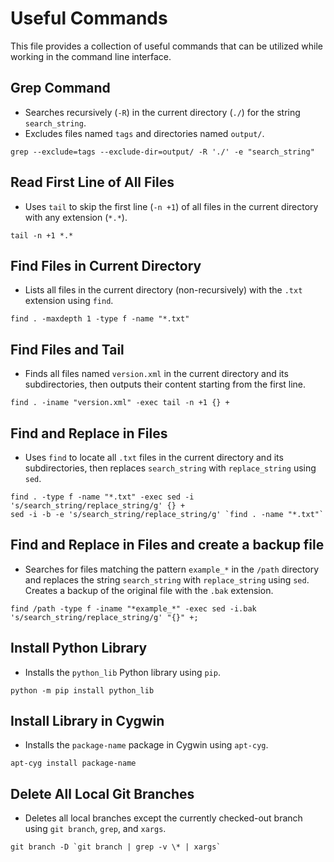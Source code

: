 # Useful Commands
This file provides a collection of useful commands that can be utilized while working in the command line interface.

## Grep Command
- Searches recursively (`-R`) in the current directory (`./`) for the string `search_string`.
- Excludes files named `tags` and directories named `output/`.
```
grep --exclude=tags --exclude-dir=output/ -R './' -e "search_string"
```

## Read First Line of All Files
- Uses `tail` to skip the first line (`-n +1`) of all files in the current directory with any extension (`*.*`).
```
tail -n +1 *.*
```

## Find Files in Current Directory
- Lists all files in the current directory (non-recursively) with the `.txt` extension using `find`.
```
find . -maxdepth 1 -type f -name "*.txt"
```

## Find Files and Tail
- Finds all files named `version.xml` in the current directory and its subdirectories, then outputs their content starting from the first line.
```
find . -iname "version.xml" -exec tail -n +1 {} +
```

## Find and Replace in Files
- Uses `find` to locate all `.txt` files in the current directory and its subdirectories, then replaces `search_string` with `replace_string` using `sed`.
```
find . -type f -name "*.txt" -exec sed -i 's/search_string/replace_string/g' {} +
sed -i -b -e 's/search_string/replace_string/g' `find . -name "*.txt"`
```

## Find and Replace in Files and create a backup file
- Searches for files matching the pattern `example_*` in the `/path` directory and replaces the string `search_string` with `replace_string` using `sed`. Creates a backup of the original file with the `.bak` extension.
```
find /path -type f -iname "*example_*" -exec sed -i.bak 's/search_string/replace_string/g' "{}" +;
```

## Install Python Library
- Installs the `python_lib` Python library using `pip`.
```
python -m pip install python_lib
```

## Install Library in Cygwin
- Installs the `package-name` package in Cygwin using `apt-cyg`.
```
apt-cyg install package-name
```
## Delete All Local Git Branches
- Deletes all local branches except the currently checked-out branch using `git branch`, `grep`, and `xargs`.
```
git branch -D `git branch | grep -v \* | xargs`
```

